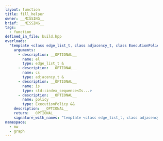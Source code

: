 ```yaml
---
layout: function
title: fill_helper
owner: __MISSING__
brief: __MISSING__
tags:
  - function
defined_in_file: build.hpp
overloads:
  "template <class edge_list_t, class adjacency_t, class ExecutionPolicy, size_t... Is>\nvoid fill_helper(edge_list_t &, adjacency_t &, std::index_sequence<Is...>, ExecutionPolicy &&)":
    arguments:
      - description: __OPTIONAL__
        name: el
        type: edge_list_t &
      - description: __OPTIONAL__
        name: cs
        type: adjacency_t &
      - description: __OPTIONAL__
        name: is
        type: std::index_sequence<Is...>
      - description: __OPTIONAL__
        name: policy
        type: ExecutionPolicy &&
    description: __OPTIONAL__
    return: __OPTIONAL__
    signature_with_names: "template <class edge_list_t, class adjacency_t, class ExecutionPolicy, size_t... Is>\nvoid fill_helper(edge_list_t & el, adjacency_t & cs, std::index_sequence<Is...> is, ExecutionPolicy && policy)"
namespace:
  - nw
  - graph
---
```

